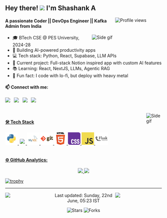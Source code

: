 ## Hey there! <img src="https://github.com/sciencepal/sciencepal/blob/master/assets/Hi.gif" width="29px"> I'm Shashank A
<img src="https://komarev.com/ghpvc/?username=ShadowMarty&label=Profile%20Visits&color=blue&style=for-the-badge&border_radius=10" width="150" align="right" alt="Profile views" height="auto"/>

#### **A passionate Coder || DevOps Engineer || Kafka Admin from India**

<img src="https://user-images.githubusercontent.com/74038190/212748830-4c709398-a386-4761-84d7-9e10b98fbe6e.gif" align="right" alt="Side gif" width="225" height="auto"/>

- 🎓 BTech CSE @ PES University, 2024-28
- 🤖 Building AI-powered productivity apps  
- 💻 Tech stack: Python, React, Supabase, LLM APIs  
- 🚧 Current project: Full-stack Notion inspired app with custom AI features
- 📚 Learning: React, NextJS, LLMs, Agentic RAG
- 🎵 Fun fact: I code with lo-fi, but deploy with heavy metal 

#### 📫 Connect with me:
  
[<img src="https://img.icons8.com/color/48/000000/linkedin.png" width="3.5%"/>](https://www.linkedin.com/in/shashank2k6/)  &nbsp;
[<img src="https://github.com/sciencepal/sciencepal/blob/master/assets/discord-round.svg" width="3.5%"/>](https://discord.gg/799125921684389940)  &nbsp; 
[<img src="https://img.icons8.com/fluent/48/000000/instagram-new.png" width="3.5%"/>](https://www.instagram.com/its_amazing_spider/)  &nbsp; 
<a href="mailto:shashank2k6.dev@gmail.com"> <img src="https://img.icons8.com/fluent/48/000000/gmail.png" width="3.5%"/>
<!--[<img src="https://img.icons8.com/color/48/000000/twitter.png" width="3.5%"/>](https://twitter.com/) &nbsp; -->
</br>

<img src="https://user-images.githubusercontent.com/74038190/212284087-bbe7e430-757e-4901-90bf-4cd2ce3e1852.gif" align="right" alt="Side gif" width="50" height="auto"/>

#### 🛠 Tech Stack
<code><img height="40" src="https://raw.githubusercontent.com/github/explore/80688e429a7d4ef2fca1e82350fe8e3517d3494d/topics/python/python.png"></code>
<code><img height="40" src="https://cdn.jsdelivr.net/gh/devicons/devicon/icons/c/c-original.svg" style="background: white; border-radius: 5px; padding: 3px;"></code>
<code><img height="40" src="https://raw.githubusercontent.com/github/explore/78df643247d429f6cc873026c0622819ad797942/topics/mysql/mysql.png"></code>
<code><img height="40" src="https://raw.githubusercontent.com/github/explore/80688e429a7d4ef2fca1e82350fe8e3517d3494d/topics/git/git.png"></code>
<code><img height="40" src="https://raw.githubusercontent.com/github/explore/80688e429a7d4ef2fca1e82350fe8e3517d3494d/topics/html/html.png" alt="HTML5"></code>
<code><img height="40" src="https://raw.githubusercontent.com/github/explore/80688e429a7d4ef2fca1e82350fe8e3517d3494d/topics/css/css.png" alt="CSS3"></code>
<code><img height="40" src="https://raw.githubusercontent.com/github/explore/80688e429a7d4ef2fca1e82350fe8e3517d3494d/topics/javascript/javascript.png" alt="JavaScript"></code>
<code><img height="40" src="https://raw.githubusercontent.com/github/explore/80688e429a7d4ef2fca1e82350fe8e3517d3494d/topics/flask/flask.png"></code>
</br> </br>

#### ⚙️ GitHub Analytics:
<p align="center">
<a href="https://github.com/ShadowMarty">
  <img height="180em" src="https://github-readme-stats-eight-theta.vercel.app/api?username=ShadowMarty&show_icons=true&theme=algolia&include_all_commits=true&count_private=true"/>
  <img height="180em" src="https://github-readme-stats-eight-theta.vercel.app/api/top-langs/?username=ShadowMarty&layout=compact&langs_count=8&theme=algolia"/>
</a>
  
[![trophy](https://github-profile-trophy.vercel.app/?username=ShadowMarty&theme=discord&no-frame=true&row=1&&margin-w=20&no-bg=true)](https://github-profile-trophy.vercel.app/?username=ShadowMarty&theme=juicyfresh&no-frame=true&row=1&&margin-w=20&no-bg=true)
</p>

------------

<img src="https://user-images.githubusercontent.com/74038190/213911110-aedbef38-a29f-4b6b-a65c-11608b4f75a5.gif" align="left" width="150">
<img src="https://user-images.githubusercontent.com/74038190/213911110-aedbef38-a29f-4b6b-a65c-11608b4f75a5.gif" align="right" width="150">
<p align="center"> Last updated: Sunday, 22nd June, 05:23 IST</br></p>
<p align="center">
  <img alt="Stars" src="https://img.shields.io/github/stars/Shadowmarty/ShadowMarty?style=flat-square&labelColor=343b41"/> 
  <img alt="Forks" src="https://img.shields.io/github/forks/Shadowmarty/ShadowMarty?style=flat-square&labelColor=343b41"/>
</p>
